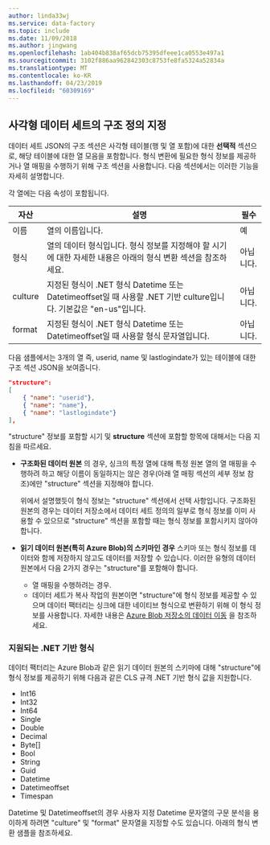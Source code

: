 ```yaml
---
author: linda33wj
ms.service: data-factory
ms.topic: include
ms.date: 11/09/2018
ms.author: jingwang
ms.openlocfilehash: 1ab404b838af65dcb75395dfeee1ca0553e497a1
ms.sourcegitcommit: 3102f886aa962842303c8753fe8fa5324a52834a
ms.translationtype: MT
ms.contentlocale: ko-KR
ms.lasthandoff: 04/23/2019
ms.locfileid: "60309169"
---
```

## <a name="specifying-structure-definition-for-rectangular-datasets"></a>사각형 데이터 세트의 구조 정의 지정
데이터 세트 JSON의 구조 섹션은 사각형 테이블(행 및 열 포함)에 대한 **선택적** 섹션으로, 해당 테이블에 대한 열 모음을 포함합니다. 형식 변환에 필요한 형식 정보를 제공하거나 열 매핑을 수행하기 위해 구조 섹션을 사용합니다. 다음 섹션에서는 이러한 기능을 자세히 설명합니다. 

각 열에는 다음 속성이 포함됩니다.

| 자산 | 설명 | 필수 |
| --- | --- | --- |
| 이름 |열의 이름입니다. |예 |
| 형식 |열의 데이터 형식입니다. 형식 정보를 지정해야 할 시기에 대한 자세한 내용은 아래의 형식 변환 섹션을 참조하세요. |아닙니다. |
| culture |지정된 형식이 .NET 형식 Datetime 또는 Datetimeoffset일 때 사용할 .NET 기반 culture입니다. 기본값은 "en-us"입니다. |아닙니다. |
| format |지정된 형식이 .NET 형식 Datetime 또는 Datetimeoffset일 때 사용할 형식 문자열입니다. |아닙니다. |

다음 샘플에서는 3개의 열 즉, userid, name 및 lastlogindate가 있는 테이블에 대한 구조 섹션 JSON을 보여줍니다.

```json
"structure": 
[
    { "name": "userid"},
    { "name": "name"},
    { "name": "lastlogindate"}
],
```

"structure" 정보를 포함할 시기 및 **structure** 섹션에 포함할 항목에 대해서는 다음 지침을 따르세요.

* **구조화된 데이터 원본** 의 경우, 싱크의 특정 열에 대해 특정 원본 열의 열 매핑을 수행하려 하고 해당 이름이 동일하지는 않은 경우(아래 열 매핑 섹션의 세부 정보 참조)에만 "structure" 섹션을 지정해야 합니다. 
  
    위에서 설명했듯이 형식 정보는 "structure" 섹션에서 선택 사항입니다. 구조화된 원본의 경우는 데이터 저장소에서 데이터 세트 정의의 일부로 형식 정보를 이미 사용할 수 있으므로 "structure" 섹션을 포함할 때는 형식 정보를 포함시키지 않아야 합니다.
* **읽기 데이터 원본(특히 Azure Blob)의 스키마인 경우** 스키마 또는 형식 정보를 데이터와 함께 저장하지 않고도 데이터를 저장할 수 있습니다. 이러한 유형의 데이터 원본에서 다음 2가지 경우는 "structure"를 포함해야 합니다.
  * 열 매핑을 수행하려는 경우.
  * 데이터 세트가 복사 작업의 원본이면 "structure"에 형식 정보를 제공할 수 있으며 데이터 팩터리는 싱크에 대한 네이티브 형식으로 변환하기 위해 이 형식 정보를 사용합니다. 자세한 내용은 [Azure Blob 저장소의 데이터 이동](../articles/data-factory/v1/data-factory-azure-blob-connector.md) 을 참조하세요.

### <a name="supported-net-based-types"></a>지원되는 .NET 기반 형식
데이터 팩터리는 Azure Blob과 같은 읽기 데이터 원본의 스키마에 대해 "structure"에 형식 정보를 제공하기 위해 다음과 같은 CLS 규격 .NET 기반 형식 값을 지원합니다.

* Int16
* Int32 
* Int64
* Single
* Double
* Decimal
* Byte[]
* Bool
* String 
* Guid
* Datetime
* Datetimeoffset
* Timespan 

Datetime 및 Datetimeoffset의 경우 사용자 지정 Datetime 문자열의 구문 분석을 용이하게 하려면 "culture" 및 "format" 문자열을 지정할 수도 있습니다. 아래의 형식 변환 샘플을 참조하세요.

